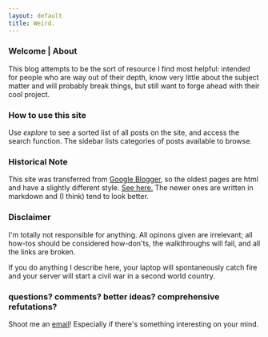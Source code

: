 ```yaml
---
layout: default
title: Weird.
---
```


### Welcome | About

This blog attempts to be the sort of resource I find most helpful: intended for people who are way out of their depth, know very little about the subject matter and will probably break things, but still want to forge ahead with their cool project.

### How to use this site

Use _explore_ to see a sorted list of all posts on the site, and access the search function.  The sidebar lists categories of posts available to browse.

### Historical Note

This site was transferred from [Google Blogger](https://nixingaround.blogspot.com/2017/10/final-post-here.html), so the oldest pages are html and have a slightly different style.  [See here.](/new-blog-location)  The newer ones are written in markdown and (I think) tend to look better.  

### Disclaimer

I'm totally not responsible for anything.  All opinons given are irrelevant; all how-tos should be considered how-don'ts, the walkthroughs will fail, and all the links are broken. 

If you do anything I describe here, your laptop will spontaneously catch fire and your server will start a civil war in a second world country.  

### questions? comments? better ideas? comprehensive refutations? 

Shoot me an [email](mailto:um.hau@outlook.com)! Especially if there's something interesting on your mind. 
